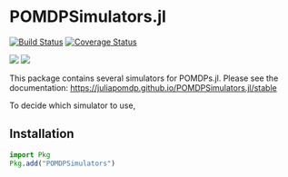 # POMDPSimulators.jl

[![Build Status](https://travis-ci.org/JuliaPOMDP/POMDPSimulators.jl.svg?branch=master)](https://travis-ci.org/JuliaPOMDP/POMDPSimulators.jl)
[![Coverage Status](https://coveralls.io/repos/github/JuliaPOMDP/POMDPSimulators.jl/badge.svg?branch=master)](https://coveralls.io/github/JuliaPOMDP/POMDPSimulators.jl?branch=master)

[![](https://img.shields.io/badge/docs-stable-blue.svg)](https://juliapomdp.github.io/POMDPSimulators.jl/stable)
[![](https://img.shields.io/badge/docs-latest-blue.svg)](https://juliapomdp.github.io/POMDPSimulators.jl/latest)

This package contains several simulators for POMDPs.jl. Please see the documentation: https://juliapomdp.github.io/POMDPSimulators.jl/stable

To decide which simulator to use, 

## Installation

```julia
import Pkg
Pkg.add("POMDPSimulators")
```
